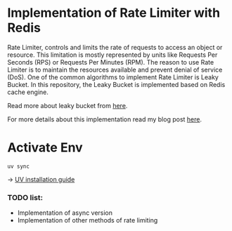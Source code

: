 # Implementation of Rate Limiter with Redis

Rate Limiter, controls and limits the rate of requests to access an object or resource.
This limitation is mostly represented by units like Requests Per Seconds (RPS) or Requests Per Minutes (RPM). 
The reason to use Rate Limiter is to maintain the resources available and prevent denial of service (DoS). 
One of the common algorithms to implement Rate Limiter is Leaky Bucket. 
In this repository, the Leaky Bucket is implemented based on Redis cache engine.

Read more about leaky bucket from [here](https://en.wikipedia.org/wiki/Leaky_bucket).


For more details about this implementation read my blog post [here](https://medium.com/@pouya.esmaeili.g/rate-limiter-with-redis-ac6913932bf5).

# Activate Env

```commandline
uv sync
```

-> [UV installation guide](https://docs.astral.sh/uv/getting-started/installation/)

### TODO list:

- Implementation of async version
- Implementation of other methods of rate limiting
